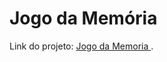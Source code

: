 # Jogo da Memória 

Link do projeto:
<a href= "https://jogo-da-memoria-teal.vercel.app/"> Jogo da Memoria </a>
.
